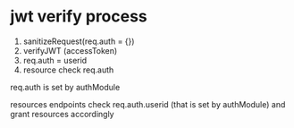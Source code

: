 # jwt verify process

1. sanitizeRequest(req.auth = {}) 
2. verifyJWT (accessToken) 
3. req.auth = userid 
4. resource check req.auth


req.auth is set by authModule

resources endpoints check req.auth.userid (that is set by authModule) and grant resources accordingly